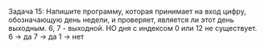 Задача 15: Напишите программу, которая принимает на вход цифру, обозначающую день недели, и проверяет, является ли этот день выходным.
6, 7 - выходной.
НО дня с индексом 0 или 12 не существует.
6 -> да
7 -> да
1 -> нет